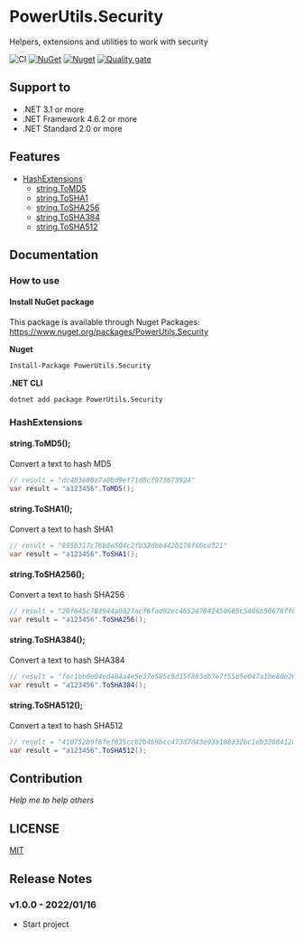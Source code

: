 # PowerUtils.Security
Helpers, extensions and utilities to work with security

![CI](https://github.com/TechNobre/PowerUtils.Security/actions/workflows/test-project.yml/badge.svg)
[![NuGet](https://img.shields.io/nuget/v/PowerUtils.Security.svg)](https://www.nuget.org/packages/PowerUtils.Security)
[![Nuget](https://img.shields.io/nuget/dt/PowerUtils.Security.svg)](https://www.nuget.org/packages/PowerUtils.Security)
[![Quality gate](https://sonarcloud.io/api/project_badges/quality_gate?project=TechNobre_PowerUtils.Security)](https://sonarcloud.io/summary/new_code?id=TechNobre_PowerUtils.Security)



## Support to
- .NET 3.1 or more
- .NET Framework 4.6.2 or more
- .NET Standard 2.0 or more



## Features

- [HashExtensions](#HashExtensions)
  - [string.ToMD5](#string.ToMD5)
  - [string.ToSHA1](#string.ToSHA1)
  - [string.ToSHA256](#string.ToSHA256)
  - [string.ToSHA384](#string.ToSHA384)
  - [string.ToSHA512](#string.ToSHA512)



## Documentation

### How to use

#### Install NuGet package
This package is available through Nuget Packages: https://www.nuget.org/packages/PowerUtils.Security

**Nuget**
```bash
Install-Package PowerUtils.Security
```

**.NET CLI**
```
dotnet add package PowerUtils.Security
```

### HashExtensions <a name="HashExtensions"></a>

#### string.ToMD5(); <a name="string.ToMD5"></a>
Convert a text to hash MD5

```csharp
// result = "dc483e80a7a0bd9ef71d8cf973673924"
var result = "a123456".ToMD5();
```

#### string.ToSHA1(); <a name="string.ToSHA1"></a>
Convert a text to hash SHA1

```csharp
// result = "895b317c76b8e504c2fb32dbb4420178f60ce321"
var result = "a123456".ToSHA1();
```

#### string.ToSHA256(); <a name="string.ToSHA256"></a>
Convert a text to hash SHA256

```csharp
// result = "20f645c703944a0027acf6fad92ec465247842450605c5406b50676ff0dcd5ea"
var result = "a123456".ToSHA256();
```

#### string.ToSHA384(); <a name="string.ToSHA384"></a>
Convert a text to hash SHA384

```csharp
// result = "fec1bb0e04ed484a4e5e37e585c9d15f863db7e7f5585e047a1be80e269d50abb177e61c264f6c0443e4d8e26b235d8e"
var result = "a123456".ToSHA384();
```

#### string.ToSHA512(); <a name="string.ToSHA512"></a>
Convert a text to hash SHA512

```csharp
// result = "410752b9f6fef035ccb2b469bcc473d7d43e93a108332bc1eb3208412d599bb4478eea687c69f962d7670410b06deaeac77578452f7c2454f3100d017a802b7e"
var result = "a123456".ToSHA512();
```



## Contribution

*Help me to help others*



## LICENSE

[MIT](https://github.com/TechNobre/PowerUtils.Security/blob/main/LICENSE)



## Release Notes


### v1.0.0 - 2022/01/16

- Start project
